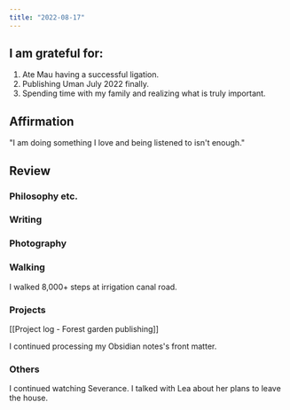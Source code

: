 ```yaml
---
title: "2022-08-17"
---
```

## I am grateful for:
1. Ate Mau having a successful ligation.
2. Publishing Uman July 2022 finally.
3. Spending time with my family and realizing what is truly important.

## Affirmation

"I am doing something I love and being listened to isn't enough."

## Review
### Philosophy etc.

### Writing

### Photography

### Walking

I walked 8,000+ steps at irrigation canal road.

### Projects

[[Project log - Forest garden publishing]]

I continued processing my Obsidian notes's front matter.

### Others

I continued watching Severance.
I talked with Lea about her plans to leave the house.